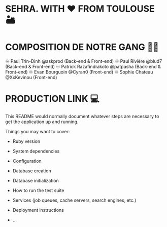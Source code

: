 # SEHRA. WITH ♥️ FROM TOULOUSE 🏜

# COMPOSITION DE NOTRE GANG 🏴‍☠️

♾ Paul Trin-Dinh @askprod (Back-end & Front-end)
♾ Paul Rivière @blud7 (Back-end & Front-end)
♾ Patrick Razafindrakoto @patpasha (Back-end & Front-end)
♾ Evan Bourguoin @Cyran0 (Front-end)
♾ Sophie Chateau @XxKevinou (Front-end)

# PRODUCTION LINK 💻
This README would normally document whatever steps are necessary to get the
application up and running.

Things you may want to cover:

* Ruby version

* System dependencies

* Configuration

* Database creation

* Database initialization

* How to run the test suite

* Services (job queues, cache servers, search engines, etc.)

* Deployment instructions

* ...
